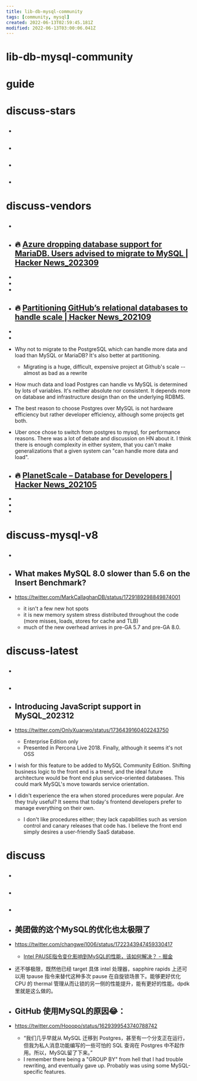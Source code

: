 ```yaml
---
title: lib-db-mysql-community
tags: [community, mysql]
created: 2022-06-13T02:59:45.181Z
modified: 2022-06-13T03:00:06.041Z
---
```


# lib-db-mysql-community

# guide

# discuss-stars
- ## 

- ## 

- ## 

- ## 
# discuss-vendors
- ## 

- ## 🔥 [Azure dropping database support for MariaDB. Users advised to migrate to MySQL | Hacker News_202309](https://news.ycombinator.com/item?id=37715209)
- 
- 
- 

- ## 🔥 [Partitioning GitHub’s relational databases to handle scale | Hacker News_202109](https://news.ycombinator.com/item?id=28678647)
- 
- 

- Why not to migrate to the PostgreSQL which can handle more data and load than MySQL or MariaDB? It's also better at partitioning.
  - Migrating is a huge, difficult, expensive project at Github's scale -- almost as bad as a rewrite
- How much data and load Postgres can handle vs MySQL is determined by lots of variables. It's neither absolute nor consistent. It depends more on database and infrastructure design than on the underlying RDBMS.
- The best reason to choose Postgres over MySQL is not hardware efficiency but rather developer efficiency, although some projects get both.

- Uber once chose to switch from postgres to mysql, for performance reasons. There was a lot of debate and discussion on HN about it. I think there is enough complexity in either system, that you can't make generalizations that a given system can "can handle more data and load".

- ## 🔥 [PlanetScale – Database for Developers | Hacker News_202105](https://news.ycombinator.com/item?id=27197873)
- 
- 
- 

# discuss-mysql-v8
- ## 

- ## What makes MySQL 8.0 slower than 5.6 on the Insert Benchmark?
- https://twitter.com/MarkCallaghanDB/status/1729189298849874001
  * it isn't a few new hot spots
  * it is new memory system stress distributed throughout the code (more misses, loads, stores for cache and TLB)
  * much of the new overhead arrives in pre-GA 5.7 and pre-GA 8.0.

# discuss-latest
- ## 

- ## 

- ## Introducing JavaScript support in MySQL_202312
- https://twitter.com/OnlyXuanwo/status/1736439160402243750
  - Enterprise Edition only
  - Presented in Percona Live 2018. Finally, although it seems it's not OSS
- I wish for this feature to be added to MySQL Community Edition. Shifting business logic to the front end is a trend, and the ideal future architecture would be front end plus service-oriented databases. This could mark MySQL's move towards service orientation.
- I didn't experience the era when stored procedures were popular. Are they truly useful? It seems that today's frontend developers prefer to manage everything on their own.
  - I don't like procedures either; they lack capabilities such as version control and canary releases that code has. I believe the front end simply desires a user-friendly SaaS database.

# discuss
- ## 

- ## 

- ## 

- ## 美团做的这个MySQL的优化也太极限了
- https://twitter.com/changwei1006/status/1722343947459330417
  - [Intel PAUSE指令变化影响到MySQL的性能，该如何解决？ - 掘金](https://juejin.cn/post/6844904129626636302)
- 还不够极限，既然他已经 target 具体 intel 处理器，sapphire rapids 上还可以用 tpause 指令来替代这种多次 pause 在自旋锁场景下。能够更好优化 CPU 的 thermal 管理从而让锁的另一侧的性能提升，能有更好的性能。dpdk 里就是这么做的。

- ## GitHub 使用MySQL的原因😂：
- https://twitter.com/Hooopo/status/1629399543740788742
  - “我们几乎早就从 MySQL 迁移到 Postgres，甚至有一个分支正在运行，但我为私人消息功能编写的一些可怕的 SQL 查询在 Postgres 中不起作用。所以，MySQL留了下来。”
  - I remember there being a "GROUP BY" from hell that I had trouble rewriting, and eventually gave up. Probably was using some MySQL-specific features.
